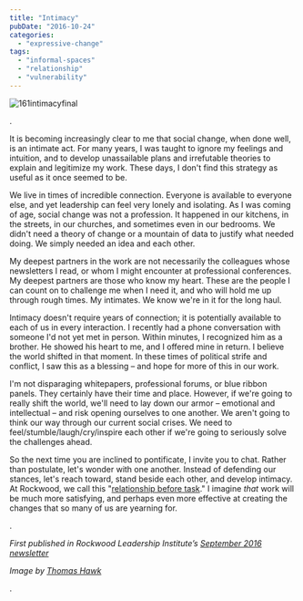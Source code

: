 ```yaml
---
title: "Intimacy"
pubDate: "2016-10-24"
categories: 
  - "expressive-change"
tags: 
  - "informal-spaces"
  - "relationship"
  - "vulnerability"
---
```


![161intimacyfinal](https://organizationunbound.org/wp-content/uploads/2016/10/161IntimacyFinal-300x72.jpg "Image by Thomas Hawk at Flickr.com")

.

It is becoming increasingly clear to me that social change, when done well, is an intimate act. For many years, I was taught to ignore my feelings and intuition, and to develop unassailable plans and irrefutable theories to explain and legitimize my work. These days, I don't find this strategy as useful as it once seemed to be.

We live in times of incredible connection. Everyone is available to everyone else, and yet leadership can feel very lonely and isolating. As I was coming of age, social change was not a profession. It happened in our kitchens, in the streets, in our churches, and sometimes even in our bedrooms. We didn't need a theory of change or a mountain of data to justify what needed doing. We simply needed an idea and each other.

My deepest partners in the work are not necessarily the colleagues whose newsletters I read, or whom I might encounter at professional conferences. My deepest partners are those who know my heart. These are the people I can count on to challenge me when I need it, and who will hold me up through rough times. My intimates. We know we're in it for the long haul.

Intimacy doesn't require years of connection; it is potentially available to each of us in every interaction. I recently had a phone conversation with someone I'd not yet met in person. Within minutes, I recognized him as a brother. He showed his heart to me, and I offered mine in return. I believe the world shifted in that moment. In these times of political strife and conflict, I saw this as a blessing – and hope for more of this in our work.

I'm not disparaging whitepapers, professional forums, or blue ribbon panels. They certainly have their time and place. However, if we're going to really shift the world, we'll need to lay down our armor – emotional and intellectual – and risk opening ourselves to one another. We aren't going to think our way through our current social crises. We need to feel/stumble/laugh/cry/inspire each other if we're going to seriously solve the challenges ahead.

So the next time you are inclined to pontificate, I invite you to chat. Rather than postulate, let's wonder with one another. Instead of defending our stances, let's reach toward, stand beside each other, and develop intimacy. At Rockwood, we call this "[relationship before task](http://blog.rockwoodleadership.org/5-ways-to-connect-with-your-coworkers-and-take-care-of-yourself-too/)." I imagine _that_ work will be much more satisfying, and perhaps even more effective at creating the changes that so many of us are yearning for.

.

_First published in Rockwood Leadership Institute’s [September 2016 newsletter](http://rockwoodleadership.org/downloads/1609_newsletter_full.html)_

_Image by [Thomas Hawk](https://www.flickr.com/photos/thomashawk/ "Go to Thomas Hawk's photostream")_

.
